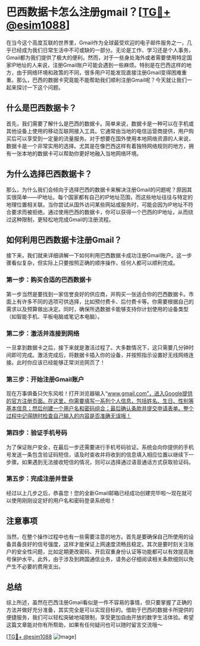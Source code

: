 # 巴西数据卡怎么注册gmail？[[TG💪+ @esim1088](https://t.me/s/esim1088)]

在当今这个高度互联的世界里，Gmail作为全球最受欢迎的电子邮件服务之一，几乎已经成为我们日常生活中不可或缺的一部分。无论是工作、学习还是个人事务，Gmail都为我们提供了极大的便利。然而，对于一些身处海外或者需要使用特定国家IP地址的人来说，注册Gmail账户可能会遇到一些麻烦。特别是在巴西这样的地方，由于网络环境和政策的不同，很多用户可能发现直接注册Gmail变得困难重重。那么，巴西的数据卡究竟能不能帮助我们顺利注册Gmail呢？今天就让我们一起来探讨一下这个问题。

## 什么是巴西数据卡？

首先，我们需要了解什么是巴西的数据卡。简单来说，数据卡是一种可以在手机或其他设备上使用的移动互联网接入工具。它通常由当地的电信运营商提供，用户购买后可以享受到一定量的流量服务。对于想要在国外使用本地网络资源的人来说，数据卡是一个非常实用的选择。尤其是在像巴西这样有着独特网络规则的地方，拥有一张本地的数据卡可以帮助你更好地融入当地网络环境。

## 为什么选择巴西数据卡？

那么，为什么我们会倾向于选择巴西的数据卡来解决注册Gmail的问题呢？原因其实很简单——IP地址。每个国家都有自己的IP地址范围，而这些地址往往与特定的地理位置相关联。当你尝试从国外访问某些网站或服务时，可能会因为IP地址不符合要求而被拒绝。通过使用巴西的数据卡，你可以获得一个巴西的IP地址，从而绕过这种限制，更轻松地完成Gmail的注册流程。

## 如何利用巴西数据卡注册Gmail？

接下来，我们就来详细讲解一下如何利用巴西数据卡成功注册Gmail账户。这一步骤看似复杂，但实际上只要按照正确的顺序操作，任何人都可以顺利完成。

### 第一步：购买合适的巴西数据卡

第一步当然是要找到一家信誉良好的供应商，并购买一张适合你的巴西数据卡。市面上有许多不同的选项可供选择，比如预付费卡、后付费卡等。你需要根据自己的需求以及预算做出决定。同时，确保所选数据卡能够支持你计划使用的设备类型（如智能手机、平板电脑或笔记本电脑）。

### 第二步：激活并连接到网络

一旦拿到数据卡之后，接下来就是激活过程了。大多数情况下，这只需要几分钟时间即可完成。激活完成后，将数据卡插入你的设备，并按照指示设置好无线网络连接。此时你应该已经能够正常浏览网页了！

### 第三步：开始注册Gmail账户

现在万事俱备只欠东风啦！打开浏览器输入“www.gmail.com”，进入Google提供的官方注册页面。在这里，你需要填写一系列个人信息，包括姓名、生日、性别等基本信息；然后创建一个用户名和密码组合；最后确认条款并提交申请表单。整个过程中记得随时检查自己输入的内容是否准确无误哦！

### 第四步：验证手机号码

为了保证账户安全，在最后一步还需要进行手机号码验证。系统会向你提供的手机号发送一条包含验证码短信，请及时查收并将收到的信息填入相应位置以继续下一步骤。如果遇到无法接收短信的情况，则可以选择通过语音通话方式获取验证码。

### 第五步：完成注册并登录

经过以上几步之后，恭喜您！您的全新Gmail邮箱已经成功创建完毕啦～现在就可以使用刚刚设定好的用户名和密码登录系统啦！

## 注意事项

当然，在整个操作过程中也有一些需要注意的地方。首先是要确保自己所使用的设备具备良好的信号强度，这样才能保证上网速度流畅且稳定。其次是要时刻关注账户的安全性问题，比如定期更改密码、开启双重身份认证等功能都可以有效提高账号保护水平。此外，由于涉及到跨国通信业务，请务必仔细阅读相关条款细则以免产生不必要的费用支出。

## 总结

综上所述，虽然在巴西注册Gmail看似是一件不容易的事情，但只要掌握了正确的方法并做好充分准备，其实完全是可以实现目标的。借助于巴西的数据卡所提供的便捷服务，我们可以轻松突破地域限制，享受更加自由开放的数字生活体验。希望这篇文章能对你有所帮助，如果有任何疑问也可以随时留言交流哦～

[[TG💪+ @esim1088](https://t.me/s/esim1088) ![Image](https://i.postimg.cc/4NQfJmqS/Snipaste-2025-05-13-00-14-12.png)]